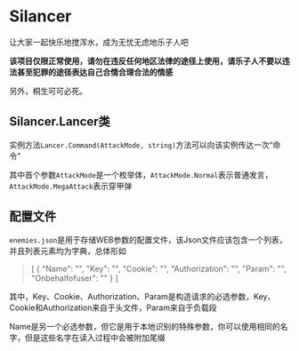 # Silancer
让大家一起快乐地搅浑水，成为无忧无虑地乐子人吧

**该项目仅限正常使用，请勿在违反任何地区法律的途径上使用，请乐子人不要以违法甚至犯罪的途径表达自己合情合理合法的情感**

另外，桐生可可必死。

## Silancer.Lancer类
实例方法`Lancer.Command(AttackMode, string)`方法可以向该实例传达一次“命令”

其中首个参数`AttackMode`是一个枚举体，`AttackMode.Normal`表示普通发言，`AttackMode.MegaAttack`表示穿甲弹

## 配置文件
`enemies.json`是用于存储WEB参数的配置文件，该Json文件应该包含一个列表，并且列表元素均为字典，总体形如
>[
>  {
>    "Name": "",
>    "Key": "",
>    "Cookie": "",
>    "Authorization": "",
>    "Param": "",
>    "Onbehalfofuser": ""
>  }
>]

其中，Key、Cookie、Authorization、Param是构造请求的必选参数，Key、Cookie和Authorization来自于头文件，Param来自于负载段

Name是另一个必选参数，但它是用于本地识别的特殊参数，你可以使用相同的名字，但是这些名字在读入过程中会被附加尾缀
